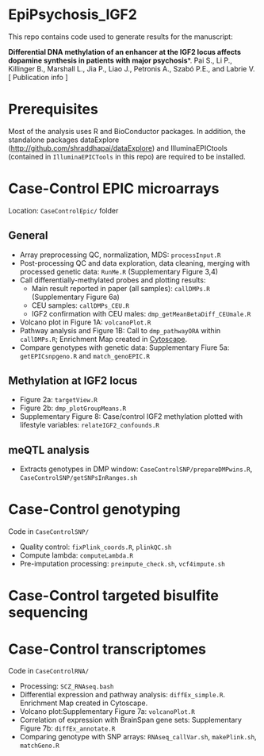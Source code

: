 # EpiPsychosis_IGF2
This repo contains code used to generate results for the manuscript:

**Differential DNA methylation of an enhancer at the IGF2 locus affects dopamine synthesis in patients with major psychosis***.
Pai S., Li P., Killinger B., Marshall L., Jia P., Liao J., Petronis A., Szabó P.E., and Labrie V.
[ Publication info ] 

# Prerequisites
Most of the analysis uses R and BioConductor packages. In addition, the standalone
packages dataExplore (http://github.com/shraddhapai/dataExplore) and IlluminaEPICtools
(contained in `IlluminaEPICTools` in this repo) are required to be installed.

# Case-Control EPIC microarrays
Location: `CaseControlEpic/` folder

## General
* Array preprocessing QC, normalization, MDS: `processInput.R`
* Post-processing QC and data exploration, data cleaning, merging with processed genetic data: `RunMe.R` (Supplementary Figure 3,4)
* Call differentially-methylated probes and plotting results: 
  * Main result reported in paper (all samples): `callDMPs.R` (Supplementary Figure 6a)
  * CEU samples: `callDMPs_CEU.R` 
  * IGF2 confirmation with CEU males: `dmp_getMeanBetaDiff_CEUmale.R`
* Volcano plot in Figure 1A: `volcanoPlot.R`
* Pathway analysis and Figure 1B: Call to `dmp_pathwayORA` within `callDMPs.R`; Enrichment Map created in [Cytoscape](https://cytoscape.org/).
* Compare genotypes with genetic data: Supplementary Fiure 5a: `getEPICsnpgeno.R` and `match_genoEPIC.R`

## Methylation at IGF2 locus
* Figure 2a: `targetView.R`
* Figure 2b: `dmp_plotGroupMeans.R`
* Supplementary Figure 8: Case/control IGF2 methylation plotted with lifestyle variables: `relateIGF2_confounds.R`

## meQTL analysis
* Extracts genotypes in DMP window: `CaseControlSNP/prepareDMPwins.R`, `CaseControlSNP/getSNPsInRanges.sh`

# Case-Control genotyping
Code in `CaseControlSNP/`
* Quality control: `fixPlink_coords.R`, `plinkQC.sh`
* Compute lambda: `computeLambda.R` 
* Pre-imputation processing:  `preimpute_check.sh`, `vcf4impute.sh`

# Case-Control targeted bisulfite sequencing

# Case-Control transcriptomes
Code in `CaseControlRNA/`
* Processing: `SCZ_RNAseq.bash`
* Differential expression and pathway analysis: `diffEx_simple.R`. Enrichment Map created in Cytoscape.
* Volcano plot:Supplementary Figure 7a: `volcanoPlot.R`
* Correlation of expression with BrainSpan gene sets: Supplementary Figure 7b: `diffEx_annotate.R`
* Comparing genotype with SNP arrays: `RNAseq_callVar.sh`, `makePlink.sh`, `matchGeno.R`




  
